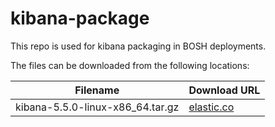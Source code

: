 kibana-package
============
This repo is used for kibana packaging in BOSH deployments.

The files can be downloaded from the following locations:

| Filename | Download URL |
| -------- | ------------ |
| kibana-5.5.0-linux-x86_64.tar.gz | [elastic.co](https://artifacts.elastic.co/downloads/kibana/kibana-5.5.0-linux-x86_64.tar.gz) |
